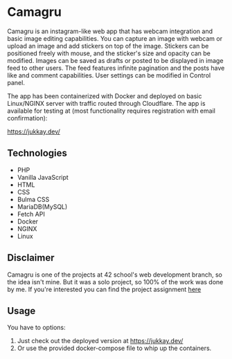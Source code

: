 
# Camagru

Camagru is an instagram-like web app that has webcam integration and basic image editing capabilities. You can capture an image with webcam or upload an image and add stickers on top of the image. Stickers can be positioned freely with mouse, and the sticker's size and opacity can be modified. Images can be saved as drafts or posted to be displayed in image feed to other users. The feed features infinite pagination and the posts have like and comment capabilities. User settings can be modified in Control panel.

The app has been containerized with Docker and deployed on basic Linux/NGINX server with traffic routed through Cloudflare. The app is available for testing at (most functionality requires registration with email confirmation):

https://jukkay.dev/

## Technologies
- PHP
- Vanilla JavaScript
- HTML
- CSS
- Bulma CSS
- MariaDB(MySQL)
- Fetch API
- Docker
- NGINX
- Linux

## Disclaimer

Camagru is one of the projects at 42 school's web development branch, so the idea isn't mine. But it was a solo project, so 100% of the work was done by me. If you're interested you can find the project assignment [here](./camagru.en.pdf)

## Usage

You have to options:
1. Just check out the deployed version at https://jukkay.dev/
2. Or use the provided docker-compose file to whip up the containers. 
